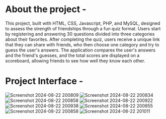 <h1>About the project - </h1>

This project, built with HTML, CSS, Javascript, PHP, and MySQL, designed to assess the strength of friendships through a fun quiz format. Users start by registering and answering 30 questions divided into three categories about their favorites. After completing the quiz, users receive a unique link that they can share with friends, who then choose one category and try to guess the user's answers. The application compares the user's answers and the friend's guesses, and the total scores are displayed on a scoreboard, allowing friends to see how well they know each other.  

<h1>Project Interface - </h1>

![Screenshot 2024-08-22 200809](https://github.com/user-attachments/assets/50cbc371-b266-4187-ae58-76e5530780b9)
![Screenshot 2024-08-22 200834](https://github.com/user-attachments/assets/67668886-7249-4e90-8b27-90dd914bcdbf)
![Screenshot 2024-08-22 200858](https://github.com/user-attachments/assets/1569bff9-7fb2-4817-a890-2b438234e074)
![Screenshot 2024-08-22 200922](https://github.com/user-attachments/assets/c7593620-9435-4cf6-9108-9e111249ac6d)
![Screenshot 2024-08-22 200938](https://github.com/user-attachments/assets/25acc71f-bd64-43d6-aab1-dd2d3c98c8c2)
![Screenshot 2024-08-22 200955](https://github.com/user-attachments/assets/3a629fa8-8226-4d01-a11c-e02f6853b4bf)
![Screenshot 2024-08-22 200858](https://github.com/user-attachments/assets/8865d09d-ccb4-4e1f-a88f-6c4080686721)
![Screenshot 2024-08-22 201011](https://github.com/user-attachments/assets/0c3ee05e-d1b1-46d6-8eb9-5cadf1d4fd3d)

